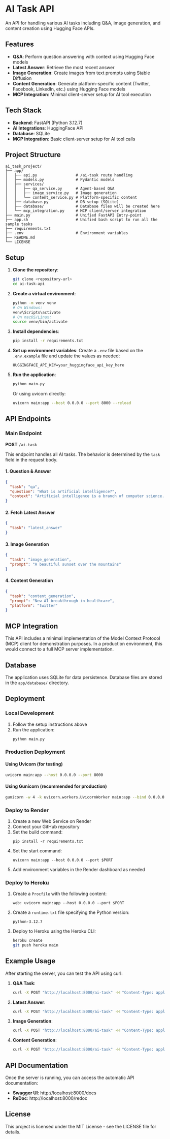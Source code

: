 # AI Task API

An API for handling various AI tasks including Q&A, image generation, and content creation using Hugging Face APIs.

## Features

- **Q&A**: Perform question answering with context using Hugging Face models
- **Latest Answer**: Retrieve the most recent answer
- **Image Generation**: Create images from text prompts using Stable Diffusion
- **Content Generation**: Generate platform-specific content (Twitter, Facebook, LinkedIn, etc.) using Hugging Face models
- **MCP Integration**: Minimal client-server setup for AI tool execution

## Tech Stack

- **Backend**: FastAPI (Python 3.12.7)
- **AI Integrations**: HuggingFace API
- **Database**: SQLite
- **MCP Integration**: Basic client-server setup for AI tool calls

## Project Structure

```
ai_task_project/
├── app/
│   ├── api.py                 # /ai-task route handling
│   ├── models.py              # Pydantic models
│   ├── services/
│   │   ├── qa_service.py      # Agent-based Q&A
│   │   ├── image_service.py   # Image generation
│   │   └── content_service.py # Platform-specific content
│   ├── database.py            # DB setup (SQLite)
│   ├── database/              # Database files will be created here
│   └── mcp_integration.py     # MCP client/server integration
├── main.py                    # Unified FastAPI Entry-point
├── app.sh                     # Unified bash script to run all the sample tasks
├── requirements.txt
├── .env                       # Environment variables
├── README.md
└── LICENSE
```

## Setup

1. **Clone the repository**:
   ```bash
   git clone <repository-url>
   cd ai-task-api
   ```

2. **Create a virtual environment**:
   ```bash
   python -m venv venv
   # On Windows:
   venv\Scripts\activate
   # On macOS/Linux:
   source venv/bin/activate
   ```

3. **Install dependencies**:
   ```bash
   pip install -r requirements.txt
   ```

4. **Set up environment variables**:
   Create a `.env` file based on the `.env.example` file and update the values as needed:
   ```
   HUGGINGFACE_API_KEY=your_huggingface_api_key_here
   ```

5. **Run the application**:
   ```bash
   python main.py
   ```
   
   Or using uvicorn directly:
   ```bash
   uvicorn main:app --host 0.0.0.0 --port 8000 --reload
   ```

## API Endpoints

### Main Endpoint

**POST** `/ai-task`

This endpoint handles all AI tasks. The behavior is determined by the `task` field in the request body.

#### 1. Question & Answer

```json
{
  "task": "qa",
  "question": "What is artificial intelligence?",
  "context": "Artificial intelligence is a branch of computer science..."
}
```

#### 2. Fetch Latest Answer

```json
{
  "task": "latest_answer"
}
```

#### 3. Image Generation

```json
{
  "task": "image_generation",
  "prompt": "A beautiful sunset over the mountains"
}
```

#### 4. Content Generation

```json
{
  "task": "content_generation",
  "prompt": "New AI breakthrough in healthcare",
  "platform": "twitter"
}
```

## MCP Integration

This API includes a minimal implementation of the Model Context Protocol (MCP) client for demonstration purposes. In a production environment, this would connect to a full MCP server implementation.

## Database

The application uses SQLite for data persistence. Database files are stored in the `app/database/` directory.

## Deployment

### Local Development

1. Follow the setup instructions above
2. Run the application:
   ```bash
   python main.py
   ```

### Production Deployment

#### Using Uvicorn (for testing)

```bash
uvicorn main:app --host 0.0.0.0 --port 8000
```

#### Using Gunicorn (recommended for production)

```bash
gunicorn -w 4 -k uvicorn.workers.UvicornWorker main:app --bind 0.0.0.0:8000
```

### Deploy to Render

1. Create a new Web Service on Render
2. Connect your GitHub repository
3. Set the build command:
   ```
   pip install -r requirements.txt
   ```
4. Set the start command:
   ```
   uvicorn main:app --host 0.0.0.0 --port $PORT
   ```
5. Add environment variables in the Render dashboard as needed

### Deploy to Heroku

1. Create a `Procfile` with the following content:
   ```
   web: uvicorn main:app --host 0.0.0.0 --port $PORT
   ```

2. Create a `runtime.txt` file specifying the Python version:
   ```
   python-3.12.7
   ```

3. Deploy to Heroku using the Heroku CLI:
   ```bash
   heroku create
   git push heroku main
   ```

## Example Usage

After starting the server, you can test the API using curl:

1. **Q&A Task**:
   ```bash
   curl -X POST "http://localhost:8000/ai-task" -H "Content-Type: application/json" -d '{"task": "qa", "question": "What is FastAPI?", "context": "FastAPI is a modern, fast (high-performance) web framework for building APIs with Python 3.7+ based on standard Python type hints."}'
   ```

2. **Latest Answer**:
   ```bash
   curl -X POST "http://localhost:8000/ai-task" -H "Content-Type: application/json" -d '{"task": "latest_answer"}'
   ```

3. **Image Generation**:
   ```bash
   curl -X POST "http://localhost:8000/ai-task" -H "Content-Type: application/json" -d '{"task": "image_generation", "prompt": "A red sports car"}'
   ```

4. **Content Generation**:
   ```bash
   curl -X POST "http://localhost:8000/ai-task" -H "Content-Type: application/json" -d '{"task": "content_generation", "prompt": "New features in Python 3.12", "platform": "twitter"}'
   ```

## API Documentation

Once the server is running, you can access the automatic API documentation:

- **Swagger UI**: http://localhost:8000/docs
- **ReDoc**: http://localhost:8000/redoc

## License

This project is licensed under the MIT License - see the LICENSE file for details.